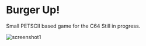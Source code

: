 # Burger Up!
Small PETSCII based game for the C64
Still in progress.

![screenshot1](https://https://github.com/guidobonerz/burger-up/blob/master/docs/title.png)

